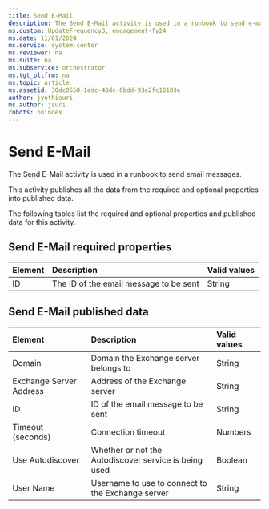 ```yaml
---
title: Send E-Mail
description: The Send E-Mail activity is used in a runbook to send e-mail messages.
ms.custom: UpdateFrequency3, engagement-fy24
ms.date: 11/01/2024
ms.service: system-center
ms.reviewer: na
ms.suite: na
ms.subservice: orchestrator
ms.tgt_pltfrm: na
ms.topic: article
ms.assetid: 30dc0550-1edc-40dc-8bdd-93e2fc10103e
author: jyothisuri
ms.author: jsuri
robots: noindex
---
```

# Send E-Mail

The Send E-Mail activity is used in a runbook to send email messages.

This activity publishes all the data from the required and optional properties into published data.

The following tables list the required and optional properties and published data for this activity.

## Send E-Mail required properties

| **Element** | **Description**   | **Valid values** |
|:---|:---|:---|
| ID   | The ID of the email message to be sent | String   |

## Send E-Mail published data

| **Element**   | **Description**   | **Valid values** |
|:---|:---|:---|
| Domain   | Domain the Exchange server belongs to   | String   |
| Exchange Server Address | Address of the Exchange server   | String   |
| ID   | ID of the email message to be sent   | String   |
| Timeout (seconds)   | Connection timeout   | Numbers   |
| Use Autodiscover   | Whether or not the Autodiscover service is being used | Boolean   |
| User Name   | Username to use to connect to the Exchange server   | String   |
